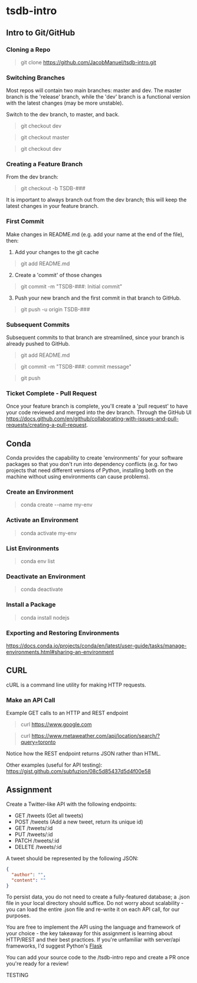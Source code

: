# tsdb-intro

## Intro to Git/GitHub
### Cloning a Repo
> git clone https://github.com/JacobManuel/tsdb-intro.git 

### Switching Branches 
Most repos will contain two main branches: master and dev. The master branch is the 'release' branch, while the 'dev' branch is a functional version with the latest changes (may be more unstable). 

Switch to the dev branch, to master, and back.
> git checkout dev

> git checkout master 

> git checkout dev

### Creating a Feature Branch 
From the dev branch: 
> git checkout -b TSDB-###

It is important to always branch out from the dev branch; this will keep the latest changes in your feature branch. 

### First Commit
Make changes in README.md (e.g. add your name at the end of the file), then:

1. Add your changes to the git cache
> git add README.md 

2. Create a 'commit' of those changes 
> git commit -m "TSDB-###: Initial commit"

3. Push your new branch and the first commit in that branch to GitHub. 
> git push -u origin TSDB-### 

### Subsequent Commits 
Subsequent commits to that branch are streamlined, since your branch is already pushed to GitHub. 
> git add README.md

> git commit -m "TSDB-###: commit message"

> git push

### Ticket Complete - Pull Request
Once your feature branch is complete, you'll create a 'pull request' to have your code reviewed and merged into the dev branch. Through the GitHub UI https://docs.github.com/en/github/collaborating-with-issues-and-pull-requests/creating-a-pull-request. 

## Conda
Conda provides the capability to create 'environments' for your software packages so that you don't run into dependency conflicts (e.g. for two projects that need different versions of Python, installing both on the machine without using environments can cause problems). 

### Create an Environment
> conda create --name my-env

### Activate an Environment
> conda activate my-env 

### List Environments
> conda env list 

### Deactivate an Environment
> conda deactivate

### Install a Package 
> conda install nodejs

### Exporting and Restoring Environments
https://docs.conda.io/projects/conda/en/latest/user-guide/tasks/manage-environments.html#sharing-an-environment

## CURL 
cURL is a command line utility for making HTTP requests. 

### Make an API Call
Example GET calls to an HTTP and REST endpoint
> curl https://www.google.com

> curl https://www.metaweather.com/api/location/search/?query=toronto

Notice how the REST endpoint returns JSON rather than HTML. 

Other examples (useful for API testing): 
https://gist.github.com/subfuzion/08c5d85437d5d4f00e58

## Assignment 

Create a Twitter-like API with the following endpoints: 
- GET /tweets (Get all tweets)
- POST /tweets (Add a new tweet, return its unique id)
- GET /tweets/:id 
- PUT /tweets/:id
- PATCH /tweets/:id
- DELETE /tweets/:id

A tweet should be represented by the following JSON: 
```json
{
  "author": "",
  "content": ""
}
```

To persist data, you do not need to create a fully-featured database; a .json file in your local directory should suffice. Do not worry about scalability - you can load the entire .json file and re-write it on each API call, for our purposes. 

You are free to implement the API using the language and framework of your choice - the key takeaway for this assignment is learning about HTTP/REST and their best practices. If you're unfamiliar with server/api frameworks, I'd suggest Python's [Flask](https://flask.palletsprojects.com/en/1.1.x/quickstart/#quickstart)

You can add your source code to the /tsdb-intro repo and create a PR once you're ready for a review! 

TESTING